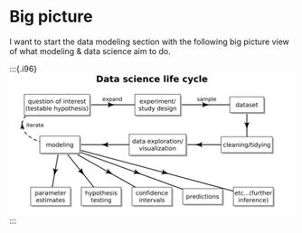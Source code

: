

# Big picture

I want to start the data modeling section with the following big picture view of what modeling & data science aim to do.

:::{.i96}
<img src="09-big-picture_files/figure-html/unnamed-chunk-1-1.svg" width="768" style="display: block; margin: auto;" />
:::





